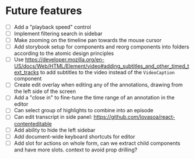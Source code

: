 # Future features

- [ ] Add a "playback speed" control
- [ ] Implement filtering search in sidebar
- [ ] Make zooming on the timeline pan towards the mouse cursor
- [ ] Add storybook setup for components and reorg components into folders according to the atomic design principles
- [ ] Use https://developer.mozilla.org/en-US/docs/Web/HTML/Element/video#adding_subtitles_and_other_timed_text_tracks to add subtitles to the video instead of the `VideoCaption` component
- [ ] Create edit overlay when editing any of the annotations, drawing from the left side of the screen
- [ ] Add a "close in" to fine-tune the time range of an annotation in the editor
- [ ] Can select group of highlights to combine into an episode
- [ ] Can edit transcript in side panel: https://github.com/lovasoa/react-contenteditable
- [ ] Add ability to hide the left sidebar
- [ ] Add document-wide keyboard shortcuts for editor
- [ ] Add slot for actions on whole form, can we extract child components and have more slots. context to avoid prop drilling?
